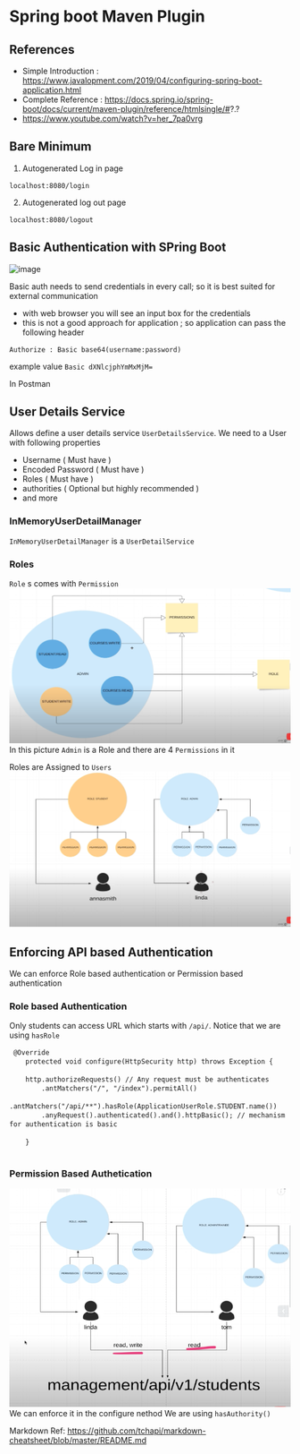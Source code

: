 # Spring boot Maven Plugin 

## References 
*  Simple Introduction : https://www.javalopment.com/2019/04/configuring-spring-boot-application.html
*  Complete Reference : https://docs.spring.io/spring-boot/docs/current/maven-plugin/reference/htmlsingle/#?.?
*  https://www.youtube.com/watch?v=her_7pa0vrg


## Bare Minimum 
1. Autogenerated Log in page 
````
localhost:8080/login
````
2. Autogenerated log out page 
````
localhost:8080/logout
````


## Basic Authentication with SPring Boot
![image](https://user-images.githubusercontent.com/8110582/124506704-d96f4a80-dde9-11eb-9bf9-795b62a8c532.png)

Basic auth needs to send credentials in every call; so it is best suited for external communication 

* with web browser you will see an input box for the credentials 
* this is not a good approach for application ; so application can pass the following header 
````
Authorize : Basic base64(username:password)
```` 
example value  `Basic dXNlcjphYmMxMjM=`

In Postman


## User Details Service
Allows define a user details service `UserDetailsService`. 
We need to a User with following properties 
* Username ( Must have )
* Encoded Password ( Must have )
* Roles ( Must have )
* authorities ( Optional but highly recommended )
* and more 

### InMemoryUserDetailManager 
`InMemoryUserDetailManager` is a `UserDetailService` 


### Roles
`Role` s comes with `Permission`
![Image](images/Roles.png)
In this picture  `Admin` is a Role and there are 4 `Permissions` in it

Roles are Assigned to `Users`
![Image](./images/RolesToUser.png)


## Enforcing API based Authentication 
We can enforce Role based authentication or Permission based authentication 


### Role based Authentication 
Only students can access URL which starts with `/api/`. Notice that we are using `hasRole`
````
 @Override
    protected void configure(HttpSecurity http) throws Exception {

	http.authorizeRequests() // Any request must be authenticates
		.antMatchers("/", "/index").permitAll() 
		.antMatchers("/api/**").hasRole(ApplicationUserRole.STUDENT.name())
		.anyRequest().authenticated().and().httpBasic(); // mechanism for authentication is basic

    }
    
````

### Permission Based Authetication 
![Image](./images/PermissionBAsedAuth.png)
We can enforce it in the configure nethod
We are using `hasAuthority()`


Markdown Ref: https://github.com/tchapi/markdown-cheatsheet/blob/master/README.md
